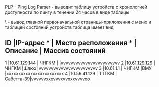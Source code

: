 PLP - Ping Log Parser - выводит таблицу устройств с хронологией доступности по пингу в течении 24 часов в виде таблицы

\ - вывод главной первоначальной страницы-приложения с меню и таблицей состояний устройств
таблица имеет вид

ID  |IP-адрес *      | Место расположения *  | Описание | Массив состояний
---------------------------------------------------------------------------------
1   |10.61.129.144   | ЧНГКМ                 |          |vvvvvvvvvvvvvvvvvvvvvvvv
2   |10.61.129.129   | ЧНГКМ                 |Шлюз      |vvvvvvvvvvvvvvvvvvvvvvvv
3   |10.61.1.1       | ЧНГКМ                 |ВМУ       |xxxxxxxxxxxxxxxxxxxxxxxx
4   |10.56.41.129    | ТТГКМ                 |Сабетта-39|vvvvvvxxxvvvxvvxxxvvvvoo

